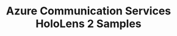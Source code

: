 <h1 style="text-align: center; vertical-align: middle">Azure Communication Services<br/>HoloLens 2 Samples</h1>